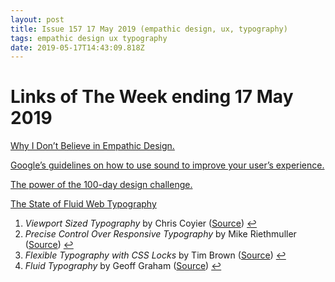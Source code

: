 ```yaml
---
layout: post
title: Issue 157 17 May 2019 (empathic design, ux, typography)
tags: empathic design ux typography
date: 2019-05-17T14:43:09.818Z
---
```

# Links of The Week ending 17 May 2019

<a title="Why I Don’t Believe in Empathic Design" href="https://theblog.adobe.com/why-i-dont-believe-in-empathic-design-don-norman/">Why I Don’t Believe in Empathic Design.</a>

<a title="" href="https://material.io/design/sound/about-sound.html" target="_blank">Google’s guidelines on how to use sound to improve your user’s experience.</a>

<a title="The power of the 100-day design challenge" href="https://uxdesign.cc/100daychallenge-9f80ee42323e" target="_blank">The power of the 100-day design challenge.</a>

<a title="The State of Fluid Web Typography" href="https://betterwebtype.com/articles/2019/05/14/the-state-of-fluid-web-typography/" target="_blank">The State of Fluid Web Typography</a>
<div class="footnotes">
<ol>
 	<li id="fn:1"><em>Viewport Sized Typography</em> by Chris Coyier (<a href="https://css-tricks.com/viewport-sized-typography/" target="_blank">Source</a>) <a class="reversefootnote" href="#fnref:1">↩</a></li>
 	<li id="fn:2"><em>Precise Control Over Responsive Typography</em> by Mike Riethmuller (<a href="https://www.madebymike.com.au/writing/precise-control-responsive-typography/" target="_blank">Source</a>) <a class="reversefootnote" href="#fnref:2">↩</a></li>
 	<li id="fn:3"><em>Flexible Typography with CSS Locks</em> by Tim Brown (<a href="https://blog.typekit.com/2016/08/17/flexible-typography-with-css-locks/" target="_blank">Source</a>) <a class="reversefootnote" href="#fnref:3">↩</a></li>
 	<li id="fn:4"><em>Fluid Typography</em> by Geoff Graham (<a href="https://css-tricks.com/snippets/css/fluid-typography/" target="_blank">Source</a>) <a class="reversefootnote" href="#fnref:4">↩</a></li>
</ol>
</div>
